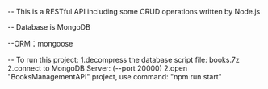 -- This is a RESTful API including some CRUD operations written by Node.js

-- Database is MongoDB

--ORM：mongoose

-- To run this project:
  1.decompress the database script file: books.7z
  2.connect to MongoDB Server: (--port 20000)
  2.open "BooksManagementAPI" project, use command: "npm run start"

